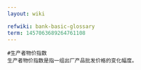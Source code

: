 ```yaml
---
layout: wiki

refwiki: bank-basic-glossary
term: 1457063689264761108
---
```


```
#生产者物价指数 
生产者物价指数是指一组出厂产品批发价格的变化幅度。

```